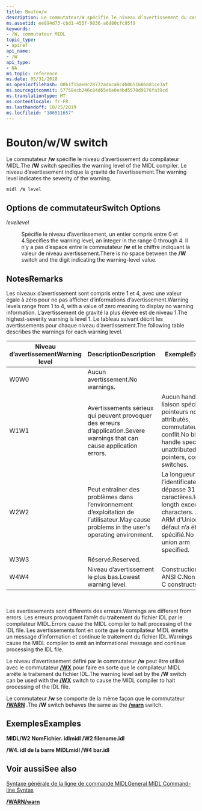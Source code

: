 ```yaml
---
title: Bouton/w
description: Le commutateur/W spécifie le niveau d’avertissement du compilateur MIDL. Le niveau d’avertissement indique la gravité de l’avertissement.
ms.assetid: ee894d73-cbd1-455f-9836-a6d80cfc95f9
keywords:
- /W, commutateur MIDL
topic_type:
- apiref
api_name:
- /W
api_type:
- NA
ms.topic: reference
ms.date: 05/31/2018
ms.openlocfilehash: 00b1f15ae0c28722adaca8c4b0651606681ce3af
ms.sourcegitcommit: 57758ecb246c84d65e6e0e4bd5570d9176fa39cd
ms.translationtype: MT
ms.contentlocale: fr-FR
ms.lasthandoff: 10/25/2019
ms.locfileid: "106511657"
---
```

# <a name="w-switch"></a><span data-ttu-id="19c26-105">Bouton/w</span><span class="sxs-lookup"><span data-stu-id="19c26-105">/W switch</span></span>

<span data-ttu-id="19c26-106">Le commutateur **/w** spécifie le niveau d’avertissement du compilateur MIDL.</span><span class="sxs-lookup"><span data-stu-id="19c26-106">The **/W** switch specifies the warning level of the MIDL compiler.</span></span> <span data-ttu-id="19c26-107">Le niveau d’avertissement indique la gravité de l’avertissement.</span><span class="sxs-lookup"><span data-stu-id="19c26-107">The warning level indicates the severity of the warning.</span></span>

``` syntax
midl /W level
```

## <a name="switch-options"></a><span data-ttu-id="19c26-108">Options de commutateur</span><span class="sxs-lookup"><span data-stu-id="19c26-108">Switch Options</span></span>

<dl> <dt>

<span data-ttu-id="19c26-109">*level*</span><span class="sxs-lookup"><span data-stu-id="19c26-109">*level*</span></span> 
</dt> <dd>

<span data-ttu-id="19c26-110">Spécifie le niveau d’avertissement, un entier compris entre 0 et 4.</span><span class="sxs-lookup"><span data-stu-id="19c26-110">Specifies the warning level, an integer in the range 0 through 4.</span></span> <span data-ttu-id="19c26-111">Il n’y a pas d’espace entre le commutateur **/w** et le chiffre indiquant la valeur de niveau avertissement.</span><span class="sxs-lookup"><span data-stu-id="19c26-111">There is no space between the **/W** switch and the digit indicating the warning-level value.</span></span>

</dd> </dl>

## <a name="remarks"></a><span data-ttu-id="19c26-112">Notes</span><span class="sxs-lookup"><span data-stu-id="19c26-112">Remarks</span></span>

<span data-ttu-id="19c26-113">Les niveaux d’avertissement sont compris entre 1 et 4, avec une valeur égale à zéro pour ne pas afficher d’informations d’avertissement.</span><span class="sxs-lookup"><span data-stu-id="19c26-113">Warning levels range from 1 to 4, with a value of zero meaning to display no warning information.</span></span> <span data-ttu-id="19c26-114">L’avertissement de gravité la plus élevée est de niveau 1.</span><span class="sxs-lookup"><span data-stu-id="19c26-114">The highest-severity warning is level 1.</span></span> <span data-ttu-id="19c26-115">Le tableau suivant décrit les avertissements pour chaque niveau d’avertissement.</span><span class="sxs-lookup"><span data-stu-id="19c26-115">The following table describes the warnings for each warning level.</span></span>



| <span data-ttu-id="19c26-116">Niveau d’avertissement</span><span class="sxs-lookup"><span data-stu-id="19c26-116">Warning level</span></span> | <span data-ttu-id="19c26-117">Description</span><span class="sxs-lookup"><span data-stu-id="19c26-117">Description</span></span>                                             | <span data-ttu-id="19c26-118">Exemple</span><span class="sxs-lookup"><span data-stu-id="19c26-118">Example</span></span>                                                                   |
|---------------|---------------------------------------------------------|---------------------------------------------------------------------------|
| <span data-ttu-id="19c26-119">W0</span><span class="sxs-lookup"><span data-stu-id="19c26-119">W0</span></span>            | <span data-ttu-id="19c26-120">Aucun avertissement.</span><span class="sxs-lookup"><span data-stu-id="19c26-120">No warnings.</span></span>                                            |                                                                           |
| <span data-ttu-id="19c26-121">W1</span><span class="sxs-lookup"><span data-stu-id="19c26-121">W1</span></span>            | <span data-ttu-id="19c26-122">Avertissements sérieux qui peuvent provoquer des erreurs d’application.</span><span class="sxs-lookup"><span data-stu-id="19c26-122">Severe warnings that can cause application errors.</span></span>      | <span data-ttu-id="19c26-123">Aucun handle de liaison spécifié, pointeurs non attributés, commutateurs en conflit.</span><span class="sxs-lookup"><span data-stu-id="19c26-123">No binding handle specified, unattributed pointers, conflicting switches.</span></span> |
| <span data-ttu-id="19c26-124">W2</span><span class="sxs-lookup"><span data-stu-id="19c26-124">W2</span></span>            | <span data-ttu-id="19c26-125">Peut entraîner des problèmes dans l’environnement d’exploitation de l’utilisateur.</span><span class="sxs-lookup"><span data-stu-id="19c26-125">May cause problems in the user's operating environment.</span></span> | <span data-ttu-id="19c26-126">La longueur de l’identificateur dépasse 31 caractères.</span><span class="sxs-lookup"><span data-stu-id="19c26-126">Identifier length exceeds 31 characters.</span></span> <span data-ttu-id="19c26-127">Aucun ARM d’Union par défaut n’a été spécifié.</span><span class="sxs-lookup"><span data-stu-id="19c26-127">No default union arm specified.</span></span>  |
| <span data-ttu-id="19c26-128">W3</span><span class="sxs-lookup"><span data-stu-id="19c26-128">W3</span></span>            | <span data-ttu-id="19c26-129">Réservé.</span><span class="sxs-lookup"><span data-stu-id="19c26-129">Reserved.</span></span>                                               |                                                                           |
| <span data-ttu-id="19c26-130">W4</span><span class="sxs-lookup"><span data-stu-id="19c26-130">W4</span></span>            | <span data-ttu-id="19c26-131">Niveau d’avertissement le plus bas.</span><span class="sxs-lookup"><span data-stu-id="19c26-131">Lowest warning level.</span></span>                                   | <span data-ttu-id="19c26-132">Constructions non-ANSI C.</span><span class="sxs-lookup"><span data-stu-id="19c26-132">Non-ANSI C constructs.</span></span>                                                    |



 

<span data-ttu-id="19c26-133">Les avertissements sont différents des erreurs.</span><span class="sxs-lookup"><span data-stu-id="19c26-133">Warnings are different from errors.</span></span> <span data-ttu-id="19c26-134">Les erreurs provoquent l’arrêt du traitement du fichier IDL par le compilateur MIDL.</span><span class="sxs-lookup"><span data-stu-id="19c26-134">Errors cause the MIDL compiler to halt processing of the IDL file.</span></span> <span data-ttu-id="19c26-135">Les avertissements font en sorte que le compilateur MIDL émette un message d’information et continue le traitement du fichier IDL.</span><span class="sxs-lookup"><span data-stu-id="19c26-135">Warnings cause the MIDL compiler to emit an informational message and continue processing the IDL file.</span></span>

<span data-ttu-id="19c26-136">Le niveau d’avertissement défini par le commutateur **/w** peut être utilisé avec le commutateur [**/WX**](-wx.md) pour faire en sorte que le compilateur MIDL arrête le traitement du fichier IDL.</span><span class="sxs-lookup"><span data-stu-id="19c26-136">The warning level set by the **/W** switch can be used with the [**/WX**](-wx.md) switch to cause the MIDL compiler to halt processing of the IDL file.</span></span>

<span data-ttu-id="19c26-137">Le commutateur **/w** se comporte de la même façon que le commutateur [**/WARN**](-warn.md) .</span><span class="sxs-lookup"><span data-stu-id="19c26-137">The **/W** switch behaves the same as the [**/warn**](-warn.md) switch.</span></span>

## <a name="examples"></a><span data-ttu-id="19c26-138">Exemples</span><span class="sxs-lookup"><span data-stu-id="19c26-138">Examples</span></span>

<span data-ttu-id="19c26-139">**MIDL/W2 NomFichier. idl**</span><span class="sxs-lookup"><span data-stu-id="19c26-139">**midl /W2 filename.idl**</span></span>

<span data-ttu-id="19c26-140">**/W4. idl de la barre MIDL**</span><span class="sxs-lookup"><span data-stu-id="19c26-140">**midl /W4 bar.idl**</span></span>

## <a name="see-also"></a><span data-ttu-id="19c26-141">Voir aussi</span><span class="sxs-lookup"><span data-stu-id="19c26-141">See also</span></span>

<dl> <dt>

[<span data-ttu-id="19c26-142">Syntaxe générale de la ligne de commande MIDL</span><span class="sxs-lookup"><span data-stu-id="19c26-142">General MIDL Command-line Syntax</span></span>](general-midl-command-line-syntax.md)
</dt> <dt>

[<span data-ttu-id="19c26-143">**/WARN**</span><span class="sxs-lookup"><span data-stu-id="19c26-143">**/warn**</span></span>](-warn.md)
</dt> </dl>

 

 




